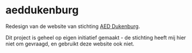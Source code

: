 # aeddukenburg

Redesign van de website van stichting [AED Dukenburg](http://aeddukenburg.nl/).

Dit project is geheel op eigen initiatief gemaakt - de stichting heeft mij hier niet om gevraagd, en gebruikt deze website ook niet.
